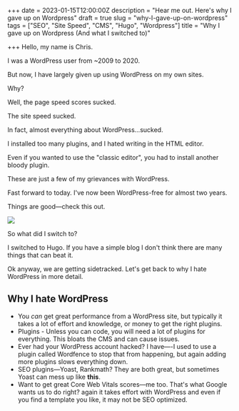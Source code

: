 +++
date = 2023-01-15T12:00:00Z
description = "Hear me out. Here's why I gave up on Wordpress"
draft = true
slug = "why-I-gave-up-on-wordpress"
tags = ["SEO", "Site Speed", "CMS", "Hugo", "Wordpress"]
title = "Why I gave up on Wordpress (And what I switched to)"

+++
Hello, my name is Chris. 

I was a WordPress user from \~2009 to 2020. 

But now, I have largely given up using WordPress on my own sites.

Why?

Well, the page speed scores sucked. 

The site speed sucked. 

In fact, almost everything about WordPress...sucked.

I installed too many plugins, and I hated writing in the HTML editor. 

Even if you wanted to use the "classic editor", you had to install another bloody plugin.

These are just a few of my grievances with WordPress.

Fast forward to today. I've now been WordPress-free for almost two years.

Things are good—check this out.

![](/img/100-score-page-speed-insights-chrishaines-uk.png)

So what did I switch to?

I switched to Hugo. If you have a simple blog I don't think there are many things that can beat it.

Ok anyway, we are getting sidetracked. Let's get back to why I hate WordPress in more detail.

## Why I hate WordPress 

* You _can_ get great performance from a WordPress site, but typically it takes a lot of effort and knowledge, or money to get the right plugins.
* Plugins - Unless you can code, you will need a lot of plugins for everything. This bloats the CMS and can cause issues.
* Ever had your WordPress account hacked? I have—-I used to use a plugin called Wordfence to stop that from happening, but again adding more plugins slows everything down.
* SEO plugins—Yoast, Rankmath? They are both great, but sometimes Yoast can mess up like **this**.  
* Want to get great Core Web Vitals scores—me too. That's what Google wants us to do right? again it takes effort with WordPress and even if you find a template you like, it may not be SEO optimized.